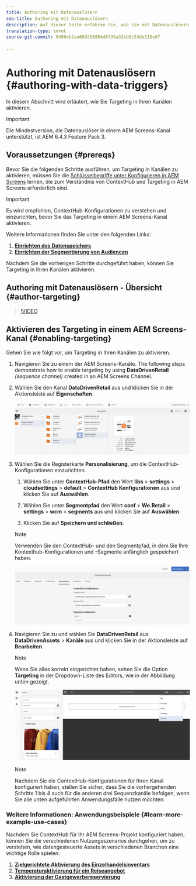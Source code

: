 ```yaml
---
title: Authoring mit Datenauslösern
seo-title: Authoring mit Datenauslösern
description: Auf dieser Seite erfahren Sie, wie Sie mit Datenauslösern erstellen.
translation-type: tm+mt
source-git-commit: 9490eb2aa089268884d0f39a32eb8c53de110ed7

---
```



# Authoring mit Datenauslösern {#authoring-with-data-triggers}

In diesem Abschnitt wird erläutert, wie Sie Targeting in Ihren Kanälen aktivieren.

>[!IMPORTANT]
> Die Mindestversion, die Datenauslöser in einem AEM Screens-Kanal unterstützt, ist AEM 6.4.3 Feature Pack 3.

## Voraussetzungen {#prereqs}

Bevor Sie die folgenden Schritte ausführen, um Targeting in Kanälen zu aktivieren, müssen Sie die [Schlüsselbegriffe unter Konfigurieren in AEM Screens](configuring-context-hub.md) lernen, die zum Verständnis von ContextHub und Targeting in AEM Screens erforderlich sind.

>[!IMPORTANT]
> Es wird empfohlen, ContextHub-Konfigurationen zu verstehen und einzurichten, bevor Sie das Targeting in einem AEM Screens-Kanal aktivieren.

Weitere Informationen finden Sie unter den folgenden Links:

1. **[Einrichten des Datenspeichers](configuring-context-hub.md)**
1. **[Einrichten der Segmentierung von Audiencen](configuring-context-hub.md)**

Nachdem Sie die vorherigen Schritte durchgeführt haben, können Sie Targeting in Ihren Kanälen aktivieren.

## Authoring mit Datenauslösern - Übersicht {#author-targeting}

>[!VIDEO](https://video.tv.adobe.com/v/31921)

## Aktivieren des Targeting in einem AEM Screens-Kanal {#enabling-targeting}

Gehen Sie wie folgt vor, um Targeting in Ihren Kanälen zu aktivieren.

1. Navigieren Sie zu einem der AEM Screens-Kanäle. The following steps demonstrate how to enable targeting by using **DataDrivenRetail** *(sequence channel)* created in an AEM Screens Channel.

1. Wählen Sie den Kanal **DataDrivenRetail** aus und klicken Sie in der Aktionsleiste auf **Eigenschaften**.

   ![screen_shot_2019-05-01at43332pm](assets/screen_shot_2019-05-01at43332pm.png)

1. Wählen Sie die Registerkarte **Personalisierung**, um die ContextHub-Konfigurationen einzurichten.

   1. Wählen Sie unter **ContextHub-Pfad** den Wert **libs** > **settings** > **cloudsettings** > **default** > **ContextHub Konfigurationen** aus und klicken Sie auf **Auswählen**.

   1. Wählen Sie unter **Segmentpfad** den Wert **conf** > **We.Retail** > **settings** > **wcm** > **segments** aus und klicken Sie auf **Auswählen**.

   1. Klicken Sie auf **Speichern und schließen**.
   >[!NOTE]
   >
   >Verwenden Sie den ContextHub- und den Segmentpfad, in dem Sie Ihre Kontexthub-Konfigurationen und -Segmente anfänglich gespeichert haben.

   ![screen_shot_2019-05-01at44030pm](assets/screen_shot_2019-05-01at44030pm.png)

1. Navigieren Sie zu und wählen Sie **DataDrivenRetail** aus **DataDrivenAssets** > **Kanäle** aus und klicken Sie in der Aktionsleiste auf **Bearbeiten**.

   >[!NOTE]
   >
   >Wenn Sie alles korrekt eingerichtet haben, sehen Sie die Option **Targeting** in der Dropdown-Liste des Editors, wie in der Abbildung unten gezeigt.

   ![screen_shot_2019-05-01at44231pm](assets/screen_shot_2019-05-01at44231pm.png)

   >[!NOTE]
   >
   >Nachdem Sie die ContextHub-Konfigurationen für Ihren Kanal konfiguriert haben, stellen Sie sicher, dass Sie die vorhergehenden Schritte 1 bis 4 auch für die anderen drei Sequenzkanäle befolgen, wenn Sie alle unten aufgeführten Anwendungsfälle nutzen möchten.

### Weitere Informationen: Anwendungsbeispiele {#learn-more-example-use-cases}

Nachdem Sie ContextHub für Ihr AEM Screens-Projekt konfiguriert haben, können Sie die verschiedenen Nutzungsszenarios durchgehen, um zu verstehen, wie datengesteuerte Assets in verschiedenen Branchen eine wichtige Rolle spielen:

1. **[Zielgerichtete Aktivierung des Einzelhandelsinventars](retail-inventory-activation.md)**
1. **[Temperaturaktivierung für ein Reiseangebot](local-temperature-activation.md)**
1. **[Aktivierung der Gastgewerbereservierung](hospitality-reservation-activation.md)**

